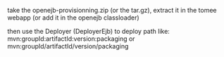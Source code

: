 take the openejb-provisionning.zip (or the tar.gz), extract it in the tomee webapp (or add it in the openejb classloader)

then use the Deployer (DeployerEjb) to deploy path like:
    mvn:groupId:artifactId:version:packaging
or
    mvn:groupId/artifactId/version/packaging
